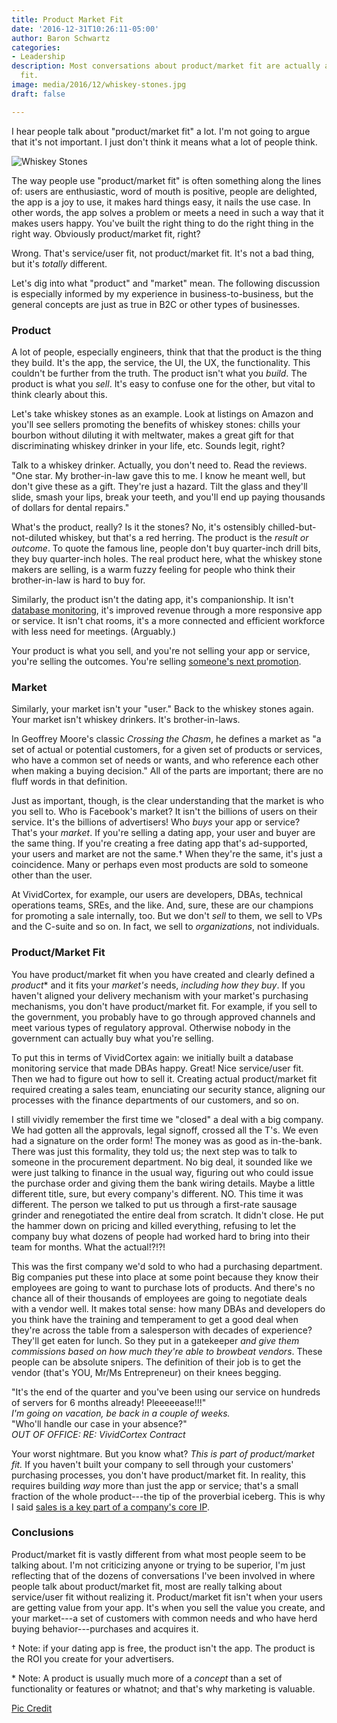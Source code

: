 ```yaml
---
title: Product Market Fit
date: '2016-12-31T10:26:11-05:00'
author: Baron Schwartz
categories:
- Leadership
description: Most conversations about product/market fit are actually about service/user
  fit.
image: media/2016/12/whiskey-stones.jpg
draft: false

---
```

I hear people talk about "product/market fit" a lot. I'm not going to argue that it's not important. I just don't think it means what a lot of people think.

![Whiskey Stones](/media/2016/12/whiskey-stones.jpg)

<!--more-->

The way people use "product/market fit" is often something along the lines of: users are enthusiastic, word of mouth is positive, people are delighted, the app is a joy to use, it makes hard things easy, it nails the use case. In other words, the app solves a problem or meets a need in such a way that it makes users happy. You've built the right thing to do the right thing in the right way. Obviously product/market fit, right?

Wrong. That's service/user fit, not product/market fit. It's not a bad thing, but it's _totally_ different.

Let's dig into what "product" and "market" mean. The following discussion is especially informed by my experience in business-to-business, but the general concepts are just as true in B2C or other types of businesses.

### Product

A lot of people, especially engineers, think that that the product is the thing they build. It's the app, the service, the UI, the UX, the functionality. This couldn't be further from the truth. The product isn't what you _build_. The product is what you _sell_. It's easy to confuse one for the other, but vital to think clearly about this.

Let's take whiskey stones as an example. Look at listings on Amazon and you'll see sellers promoting the benefits of whiskey stones: chills your bourbon without diluting it with meltwater, makes a great gift for that discriminating whiskey drinker in your life, etc. Sounds legit, right?

Talk to a whiskey drinker. Actually, you don't need to. Read the reviews. "One star. My brother-in-law gave this to me. I know he meant well, but don't give these as a gift. They're just a hazard. Tilt the glass and they'll slide, smash your lips, break your teeth, and you'll end up paying thousands of dollars for dental repairs."

What's the product, really? Is it the stones? No, it's ostensibly chilled-but-not-diluted whiskey, but that's a red herring. The product is the _result or outcome_. To quote the famous line, people don't buy quarter-inch drill bits, they buy quarter-inch holes. The real product here, what the whiskey stone makers are selling, is a warm fuzzy feeling for people who think their brother-in-law is hard to buy for.

Similarly, the product isn't the dating app, it's companionship. It isn't [database monitoring](https://www.vividcortex.com/), it's improved revenue through a more responsive app or service. It isn't chat rooms, it's a more connected and efficient workforce with less need for meetings. (Arguably.)

Your product is what you sell, and you're not selling your app or service, you're selling the outcomes. You're selling [someone's next promotion](http://tomtunguz.com/the-business-of-selling-promotions/).

### Market

Similarly, your market isn't your "user." Back to the whiskey stones again. Your market isn't whiskey drinkers. It's brother-in-laws.

In Geoffrey Moore's classic _Crossing the Chasm_, he defines a market as "a set of actual or potential customers, for a given set of products or services, who have a common set of needs or wants, and who reference each other when making a buying decision." All of the parts are important; there are no fluff words in that definition.

Just as important, though, is the clear understanding that the market is who you sell to. Who is Facebook's market? It isn't the billions of users on their service. It's the billions of advertisers! Who _buys_ your app or service? That's your _market_. If you're selling a dating app, your user and buyer are the same thing. If you're creating a free dating app that's ad-supported, your users and market are not the same.&dagger; When they're the same, it's just a coincidence. Many or perhaps even most products are sold to someone other than the user.

At VividCortex, for example, our users are developers, DBAs, technical operations teams, SREs, and the like. And, sure, these are our champions for promoting a sale internally, too. But we don't _sell_ to them, we sell to VPs and the C-suite and so on. In fact, we sell to _organizations_, not individuals.

### Product/Market Fit

You have product/market fit when you have created and clearly defined a _product_\* and it fits your _market's_ needs, _including how they buy_. If you haven't aligned your delivery mechanism with your market's purchasing mechanisms, you don't have product/market fit. For example, if you sell to the government, you probably have to go through approved channels and meet various types of regulatory approval. Otherwise nobody in the government can actually buy what you're selling.

To put this in terms of VividCortex again: we initially built a database monitoring service that made DBAs happy. Great! Nice service/user fit. Then we had to figure out how to sell it. Creating actual product/market fit required creating a sales team, enunciating our security stance, aligning our processes with the finance departments of our customers, and so on.

I still vividly remember the first time we "closed" a deal with a big company. We had gotten all the approvals, legal signoff, crossed all the T's. We even had a signature on the order form! The money was as good as in-the-bank. There was just this formality, they told us; the next step was to talk to someone in the procurement department. No big deal, it sounded like we were just talking to finance in the usual way, figuring out who could issue the purchase order and giving them the bank wiring details. Maybe a little different title, sure, but every company's different. NO. This time it was different. The person we talked to put us through a first-rate sausage grinder and renegotiated the entire deal from scratch. It didn't close. He put the hammer down on pricing and killed everything, refusing to let the company buy what dozens of people had worked hard to bring into their team for months. What the actual!?!?!

This was the first company we'd sold to who had a purchasing department. Big companies put these into place at some point because they know their employees are going to want to purchase lots of products. And there's no chance all of their thousands of employees are going to negotiate deals with a vendor well. It makes total sense: how many DBAs and developers do you think have the training and temperament to get a good deal when they're across the table from a salesperson with decades of experience? They'll get eaten for lunch. So they put in a gatekeeper _and give them commissions based on how much they're able to browbeat vendors_. These people can be absolute snipers. The definition of their job is to get the vendor (that's YOU, Mr/Ms Entrepreneur) on their knees begging.

"It's the end of the quarter and you've been using our service on hundreds of servers for 6 months already! Pleeeeease!!!"  <br>
_I'm going on vacation, be back in a couple of weeks._  <br>
"Who'll handle our case in your absence?"  <br>
_OUT OF OFFICE: RE: VividCortex Contract_ <br>

Your worst nightmare. But you know what? _This is part of product/market fit._ If you haven't built your company to sell through your customers' purchasing processes, you don't have product/market fit. In reality, this requires building _way_ more than just the app or service; that's a small fraction of the whole product---the tip of the proverbial iceberg. This is why I said [sales is a key part of a company's core IP](/blog/four-core-ip/).

### Conclusions

Product/market fit is vastly different from what most people seem to be talking about. I'm not criticizing anyone or trying to be superior, I'm just reflecting that of the dozens of conversations I've been involved in where people talk about product/market fit, most are really talking about service/user fit without realizing it. Product/market fit isn't when your users are getting value from your app. It's when you sell the value you create, and your market---a set of customers with common needs and who have herd buying behavior---purchases and acquires it.

&dagger; Note: if your dating app is free, the product isn't the app.  The product is the ROI you create for your advertisers.

\* Note: A product is usually much more of a _concept_ than a set of functionality or features or whatnot; and that's why marketing is valuable.

[Pic Credit](https://www.flickr.com/photos/srslyguys/5817645686)
